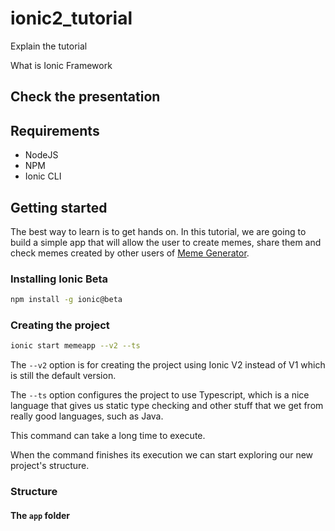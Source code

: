 # ionic2_tutorial
Explain the tutorial

What is Ionic Framework



## Check the presentation


## Requirements
* NodeJS
* NPM
* Ionic CLI

## Getting started
The best way to learn is to get hands on.
In this tutorial, we are going to build a simple
app that will allow the user to create memes, share them
and check memes created by other users of
[Meme Generator](https://memegenerator.net/).


### Installing Ionic Beta
```sh
npm install -g ionic@beta
```

### Creating the project
```sh
ionic start memeapp --v2 --ts
```

The `--v2` option is for creating the project using Ionic V2
instead of V1 which is still the default version.

The `--ts` option configures the project to use
Typescript, which is a nice language that gives us
static type checking and other stuff that we get from
really good languages, such as Java.

This command can take a long time to execute.

When the command finishes its execution we can start
exploring our new project's structure.

### Structure
#### The `app` folder


